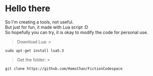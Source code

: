 # Hello there
So I'm creating a tools, not useful.<br/> 
But just for fun, it made with Lua script :D<br/>
So hopefully you can try, it is okay to modify the code for personal use.

> Download Lua: >
```
sudo apt-get install lua5.3
```

> Get the folder: >
```
git clone https://github.com/HamsChan/FictionCodespace
```
